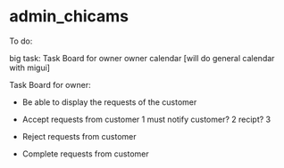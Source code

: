 # admin_chicams

To do: 

big task:
Task Board for owner
owner calendar [will do general calendar with migui]


Task Board for owner: 

- Be able to display the requests of the customer

- Accept requests from customer 
1 must notify customer? 
2 recipt? 
3 



- Reject requests from customer
- Complete requests from customer 
